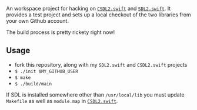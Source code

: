 An workspace project for hacking on [`CSDL2.swift`](https://github.com/jaz303/CSDL2.swift) and [`SDL2.swift`](https://github.com/jaz303/SDL2.swift). It provides a test project and sets up a local checkout of the two libraries from your own Github account.

The build process is pretty rickety right now!

## Usage

  - fork this repository, along with my `SDL2.swift` and `CSDL2.swift` projects
  - `$ ./init $MY_GITHUB_USER`
  - `$ make`
  - `$ ./build/main`

If SDL is installed somewhere other than `/usr/local/lib` you must update `Makefile` as well as `module.map` in [`CSDL2.swift`](https://github.com/jaz303/CSDL2.swift).
